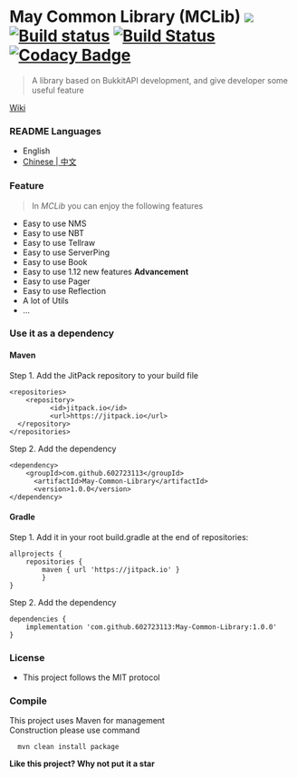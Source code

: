 # May Common Library (MCLib) [![](https://jitpack.io/v/602723113/May-Common-Library.svg)](https://jitpack.io/#602723113/May-Common-Library) [![Build status](https://ci.appveyor.com/api/projects/status/fi528yanx76w25qe?svg=true)](https://ci.appveyor.com/project/602723113/may-common-library) [![Build Status](https://travis-ci.org/602723113/May-Common-Library.svg?branch=dev)](https://travis-ci.org/602723113/May-Common-Library) [![Codacy Badge](https://api.codacy.com/project/badge/Grade/e8b69ada84954b13a415981844a7e376)](https://www.codacy.com/app/602723113/May-Common-Library?utm_source=github.com&amp;utm_medium=referral&amp;utm_content=602723113/May-Common-Library&amp;utm_campaign=Badge_Grade)
> A library based on BukkitAPI development, and give developer some useful feature  

[Wiki](https://github.com/602723113/May-Common-Library/wiki)  
### README Languages
- English
- [Chinese | 中文](https://github.com/602723113/May-Common-Library/blob/dev/README_zh_CN.md)

### Feature
> In _MCLib_ you can enjoy the following features
- Easy to use NMS
- Easy to use NBT
- Easy to use Tellraw
- Easy to use ServerPing
- Easy to use Book
- Easy to use 1.12 new features **Advancement**
- Easy to use Pager
- Easy to use Reflection
- A lot of Utils
- ...

### Use it as a dependency
#### Maven
Step 1. Add the JitPack repository to your build file
```
<repositories>
	<repository>
		  <id>jitpack.io</id>
		  <url>https://jitpack.io</url>
  </repository>
</repositories>
```
Step 2. Add the dependency
```
<dependency>
    <groupId>com.github.602723113</groupId>
	  <artifactId>May-Common-Library</artifactId>
	  <version>1.0.0</version>
</dependency>
```
  
#### Gradle
Step 1. Add it in your root build.gradle at the end of repositories:
```
allprojects {
    repositories {
        maven { url 'https://jitpack.io' }
		}
}
```
Step 2. Add the dependency
```
dependencies {
    implementation 'com.github.602723113:May-Common-Library:1.0.0'
}
```
### License
  - This project follows the MIT protocol  
  
### Compile
This project uses Maven for management  
Construction please use command  
```
  mvn clean install package
```
  
**Like this project? Why not put it a star**
